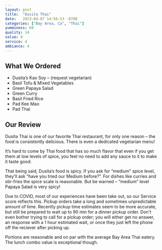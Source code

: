 ```yaml
---
layout: post
title:  "Dusita Thai"
date:   2023-04-07 14:56:53 -0700
categories: ["Bay Area, Ca", "Thai"]
yumminess: 60
quality: 14
value: 8
service: 4
ambiance: 4
---
```


## What We Ordered
* Dusita’s Kao Soy – (request vegetarian)
* Basil Tofu & Mixed Vegetables
* Green Papaya Salad
* Green Curry
* Basil Fried Rice
* Pad Kee Mao
* Pad Thai

## Our Review
Dusita Thai is one of our favorite Thai restaurant, for only one reason – the food is consistently delicious. There is even a dedicated vegetarian menu!

It’s hard to come by Thai food that has so much flavor that even if you get them at low levels of spice, you feel no need to add any sauce to it to make it taste good.

That being said, Dusita’s food is spicy. If you ask for “medium” spice level, they’ll ask “have you tried our Medium before?”. For dishes like curries and stir-fries the spice scale is reasonable. But be warned – “medium” level Papaya Salad is very spicy!

Due to COVID, most of our experiences have been take out, so our Service score reflects this. Pickup orders take a long and sometimes unpredictable amount of time. Recently pickup time estimates seem to be more accurate, but still be prepared to wait up to 90 min for a dinner pickup order. Don't even bother trying to call for a pickup order; you will either get no answer, an response with a 1 hour estimated wait, or once they just left the phone off the reciever after picking up.

Portions are reasonable and on par with the average Bay Area Thai eatery. The lunch combo value is exceptional though.
